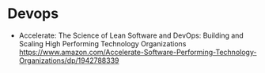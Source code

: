# Devops
+ Accelerate: The Science of Lean Software and DevOps: Building and Scaling High Performing Technology Organizations https://www.amazon.com/Accelerate-Software-Performing-Technology-Organizations/dp/1942788339
